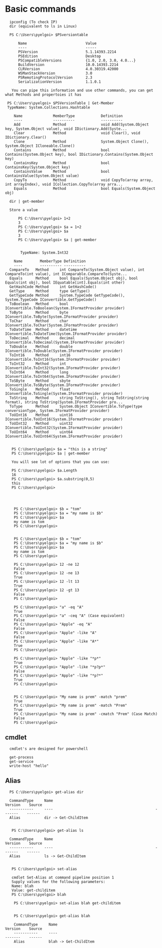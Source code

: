 # Basic commands


      ipconfig (To check IP)
      dir (equivalent to ls in Linux)
      
      PS C:\Users\pyelgoi> $PSversiontable

          Name                           Value
          ----                           -----
          PSVersion                      5.1.14393.2214
          PSEdition                      Desktop
          PSCompatibleVersions           {1.0, 2.0, 3.0, 4.0...}
          BuildVersion                   10.0.14393.2214
          CLRVersion                     4.0.30319.42000
          WSManStackVersion              3.0
          PSRemotingProtocolVersion      2.3
          SerializationVersion           1.1.0.1
          
       You can pipe this information and use other commands, you can get what Methods and propertoies it has
       
     PS C:\Users\pyelgoi> $PSVersionTable | Get-Member
     TypeName: System.Collections.Hashtable

        Name              MemberType            Definition
        ----              ----------            ----------
        Add               Method                void Add(System.Object key, System.Object value), void IDictionary.Add(Syste...
        Clear             Method                void Clear(), void IDictionary.Clear()
        Clone             Method                System.Object Clone(), System.Object ICloneable.Clone()
        Contains          Method                bool Contains(System.Object key), bool IDictionary.Contains(System.Object key)
        ContainsKey       Method                bool ContainsKey(System.Object key)
        ContainsValue     Method                bool ContainsValue(System.Object value)
        CopyTo            Method                void CopyTo(array array, int arrayIndex), void ICollection.CopyTo(array arra...
        Equals            Method                bool Equals(System.Object obj)

      dir | get-member
      
      Store a value 
          
          PS C:\Users\pyelgoi> 1+2
          3
          PS C:\Users\pyelgoi> $a = 1+2
          PS C:\Users\pyelgoi> $a
          3
          PS C:\Users\pyelgoi> $a | get-member


           TypeName: System.Int32

        Name        MemberType Definition
        ----        ---------- ----------
      CompareTo   Method     int CompareTo(System.Object value), int CompareTo(int value), int IComparable.CompareTo(Syste...
      Equals      Method     bool Equals(System.Object obj), bool Equals(int obj), bool IEquatable[int].Equals(int other)
      GetHashCode Method     int GetHashCode()
      GetType     Method     type GetType()
      GetTypeCode Method     System.TypeCode GetTypeCode(), System.TypeCode IConvertible.GetTypeCode()
      ToBoolean   Method     bool IConvertible.ToBoolean(System.IFormatProvider provider)
      ToByte      Method     byte IConvertible.ToByte(System.IFormatProvider provider)
      ToChar      Method     char IConvertible.ToChar(System.IFormatProvider provider)
      ToDateTime  Method     datetime IConvertible.ToDateTime(System.IFormatProvider provider)
      ToDecimal   Method     decimal IConvertible.ToDecimal(System.IFormatProvider provider)
      ToDouble    Method     double IConvertible.ToDouble(System.IFormatProvider provider)
      ToInt16     Method     int16 IConvertible.ToInt16(System.IFormatProvider provider)
      ToInt32     Method     int IConvertible.ToInt32(System.IFormatProvider provider)
      ToInt64     Method     long IConvertible.ToInt64(System.IFormatProvider provider)
      ToSByte     Method     sbyte IConvertible.ToSByte(System.IFormatProvider provider)
      ToSingle    Method     float IConvertible.ToSingle(System.IFormatProvider provider)
      ToString    Method     string ToString(), string ToString(string format), string ToString(System.IFormatProvider pro...
      ToType      Method     System.Object IConvertible.ToType(type conversionType, System.IFormatProvider provider)
      ToUInt16    Method     uint16 IConvertible.ToUInt16(System.IFormatProvider provider)
      ToUInt32    Method     uint32 IConvertible.ToUInt32(System.IFormatProvider provider)
      ToUInt64    Method     uint64 IConvertible.ToUInt64(System.IFormatProvider provider) 
      
      
       PS C:\Users\pyelgoi> $a = "this is a string"
       PS C:\Users\pyelgoi> $a | get-member 
       
       You will see lot of options that you can use:
       
       PS C:\Users\pyelgoi> $a.Length
       16
       PS C:\Users\pyelgoi> $a.substring(0,5)
       this
       PS C:\Users\pyelgoi>

      
      
        
        PS C:\Users\pyelgoi> $b = "tom"
        PS C:\Users\pyelgoi> $a = "my name is $b"
        PS C:\Users\pyelgoi> $a
        my name is tom
        PS C:\Users\pyelgoi>
        
        
        PS C:\Users\pyelgoi> $b = "tom"
        PS C:\Users\pyelgoi> $a = "my name is $b"
        PS C:\Users\pyelgoi> $a
        my name is tom
        PS C:\Users\pyelgoi>
        
        PS C:\Users\pyelgoi> 12 -ne 12
        False
        PS C:\Users\pyelgoi> 12 -ne 13
        True
        PS C:\Users\pyelgoi> 12 -lt 13
        True
        PS C:\Users\pyelgoi> 12 -gt 13
        False
        PS C:\Users\pyelgoi>
        
        PS C:\Users\pyelgoi> "a" -eq "A"
        True
        PS C:\Users\pyelgoi> "a" -ceq "A" (Case equivalent)
        False
        PS C:\Users\pyelgoi> "Apple" -eq "A"
        False
        PS C:\Users\pyelgoi> "Apple" -like "A"
        False
        PS C:\Users\pyelgoi> "Apple" -like "A*"
        True
        PS C:\Users\pyelgoi>
        
        PS C:\Users\pyelgoi> "Apple" -like "*p*"
        True
        PS C:\Users\pyelgoi> "Apple" -like "*p?p*"
        False
        PS C:\Users\pyelgoi> "Apple" -like "*p?*"
        True
        PS C:\Users\pyelgoi>
        
        
        PS C:\Users\pyelgoi> "My name is prem" -match "prem"
        True
        PS C:\Users\pyelgoi> "My name is prem" -match "Prem"
        True
        PS C:\Users\pyelgoi> "My name is prem" -cmatch "Prem" (Case Match)
        False
        PS C:\Users\pyelgoi>
        
##  cmdlet

      cmdlet's are designed for powershell
      
      get-process
      get-service
      write-host "hello"
      
      
##   Alias

      PS C:\Users\pyelgoi> get-alias dir

      CommandType     Name                                               Version    Source
      -----------     ----                                               -------    ------
      Alias           dir -> Get-ChildItem


       PS C:\Users\pyelgoi> get-alias ls

      CommandType     Name                                               Version    Source
      -----------     ----                                               -------    ------
      Alias           ls -> Get-ChildItem
      
      
       PS C:\Users\pyelgoi> set-alias

       cmdlet Set-Alias at command pipeline position 1
       Supply values for the following parameters:
       Name: blah
       Value: get-childitem
       PS C:\Users\pyelgoi> blah

        PS C:\Users\pyelgoi> set-alias blah get-childitem
        
        
        PS C:\Users\pyelgoi> get-alias blah

        CommandType     Name                                               Version    Source
        -----------     ----                                               -------    ------
        Alias           blah -> Get-ChildItem

          
        
        
    
    
    
    
    
    
    
